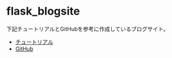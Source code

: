 # flask_blogsite

下記チュートリアルとGitHubを参考に作成しているブログサイト。
- [チュートリアル](https://www.youtube.com/playlist?list=PL-osiE80TeTs4UjLw5MM6OjgkjFeUxCYH)
- [GitHub](https://github.com/CoreyMSchafer/code_snippets/tree/master/Python/Flask_Blog)